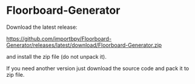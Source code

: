 # Floorboard-Generator

Download the latest release:

https://github.com/importbpy/Floorboard-Generator/releases/latest/download/Floorboard-Generator.zip

and install the zip file (do not unpack it).


If you need another version just download the source code and pack it to zip file.